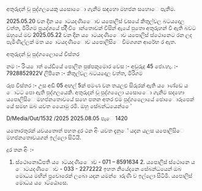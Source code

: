 අතුරුදන් වූ පුද්ගලයෙකු යසොෙො ගැනීම සඳහො මහජන සහොෙ පැතීම.

2025.05.20 වන දින ය ොටයදණිෙොව යපොලිස් වසයේ කිතුල්වල බටයදොල වත්ත, මීරිගම ප්‍රයද්ශයේ පදිිංචි ොන්තොවක් විසින් ඇයේ පුතො අතුරුහන් වී ඇති බවට ඔහුයේ මව 2025.05.22 වන දින ය ොටයදණිෙොව යපොලිස් ස්ථොනෙට රන ලද පැමිණිල්ලක් මත ය ොටයදණිෙොව යපොලිසිෙ විමශශන ආරේභ ර ඇත.

අතුරුදන් වූ පුද්ගලෙොයේ විස්තර

නම :- රිංය ොත් යේඩියේ පොලිත පුෂ්පකුමොර වෙස :- අවුරුදු 45 ජො.හැ. :- 7928852922V ලිපිනෙ :- කිතුල්වල බටයදොල වත්ත, මීරිගම

රූප විස්තර :- උස අඩි 05 අඟල් 5ක් පමණ වන තයලළු සිරුරක් ඇති ය ොණ්ඩෙ ය ොටට පො ඇති පුද්ගලයෙකි. අතුරුදන් වූ පුද්ගලෙො යසොෙො ගැනිම සදහො යපොලිසිෙ මහජනතොවයේ සහෙ පතන අතර එම පුද්ගලෙොයේ ඡොෙොරූපෙක් යේ සමඟ ඔබ යවත යෙොමු රමි. ඔහු සේබන්ධයෙන් ෙේ

D/Media/Out/1532 /2025 2025.08.05 පැෙ 1420

යතොරතුරක් යවයතොත් පහත දුර ථන අිං යවත දැනුේ යදන යලස යපොලිසිෙ මහජනතොවයගන් ඉල්ලො සිටියි.

දුර තන අිං :-

1. ස්ථොනොධිපති ය ොටයදණිෙොව - 071 – 8591634 2. යපොලිස් ස්ථොනෙ ය ොටයදණිෙොව - 033 - 2272222 ඉහත නියේදනෙ සේබන්ධයෙන් ඔබ මොධය මඟින් ප්‍රචොරෙක් ලබො යදන යමන් ොරුණි ව ඉල්ලො සිටිමි. යපොලිස් මොධය ය ොට්ඨොසෙ.